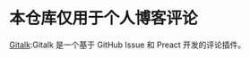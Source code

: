 # 本仓库仅用于个人博客评论
[Gitalk](https://github.com/gitalk/gitalk):Gitalk 是一个基于 GitHub Issue 和 Preact 开发的评论插件。




